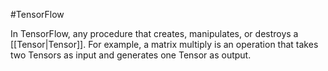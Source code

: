 #TensorFlow

In TensorFlow, any procedure that creates,
manipulates, or destroys a [[Tensor|Tensor]]. For
example, a matrix multiply is an operation that takes two Tensors as
input and generates one Tensor as output.

